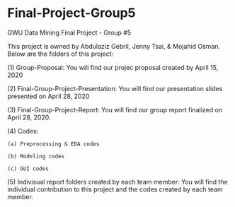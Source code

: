 # Final-Project-Group5
GWU Data Mining Final Project - Group #5

This project is owned by Abdulaziz Gebril, Jenny Tsai, & Mojahid Osman. Below are the folders of this project:  


(1) Group-Proposal: You will find our projec proposal created by April 15, 2020  

(2) Final-Group-Project-Presentation: You will find our presentation slides presented on April 28, 2020  

(3) Final-Group-Project-Report: You will find our group report finalized on April 28, 2020.  

(4) Codes:  

    (a) Preprocessing & EDA codes
    
    (b) Modeling codes
    
    (c) GUI codes 
    
    
(5) Indivisual report folders created by each team member: You will find the individual contribution to this project and the codes created by each team member.



